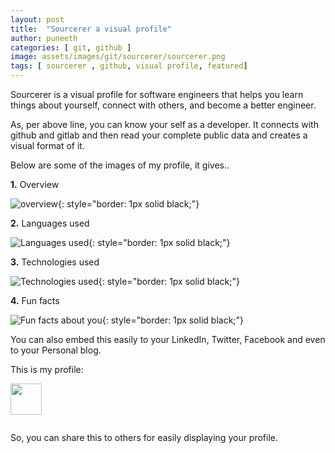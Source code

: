```yaml
---
layout: post
title:  "Sourcerer a visual profile"
author: puneeth
categories: [ git, github ]
image: assets/images/git/sourcerer/sourcerer.png
tags: [ sourcerer , github, visual profile, featured]
---
```


Sourcerer is a visual profile for software engineers that helps you learn things about yourself, connect with others, and become a better engineer.

As, per above line, you can know your self as a developer. It connects with github and gitlab and then read your complete public data and creates a visual format of it.

Below are some of the images of my profile, it gives..

**1.** Overview

![overview]({{site.baseurl}}/assets/images/git/sourcerer/overview.jpeg){: style="border: 1px solid black;"}

**2.** Languages used

![Languages used]({{site.baseurl}}/assets/images/git/sourcerer/languages.jpeg){: style="border: 1px solid black;"}

**3.** Technologies used 

![Technologies used]({{site.baseurl}}/assets/images/git/sourcerer/technologies.jpeg){: style="border: 1px solid black;"}

**4.** Fun facts

![Fun facts about you]({{site.baseurl}}/assets/images/git/sourcerer/fun-facts.jpeg){: style="border: 1px solid black;"}

You can also embed this easily to your LinkedIn, Twitter, Facebook and even to your Personal blog.

This is my profile:

<a href="https://sourcerer.io/puneethkanna"><img src="https://avatars0.githubusercontent.com/u/40000406?v=4" height="50px" width="50px" alt=""/></a>

<a href="https://sourcerer.io/puneethkanna"><img src="https://img.shields.io/badge/Python-113%20commits-orange.svg" alt=""></a>

So, you can share this to others for easily displaying your profile.